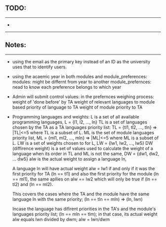 
## TODO:
-----------------
 * 

****************************


## Notes:
-----------------
 * using the email as the primary key instead of an ID as the university uses that to identify users.

 * using the acaemic year in both modules and module_preferences:
    modules: might be differnt from year to another
    module_prefernces: nead to know each preference belongs to which year

 * Admin will submit control values:
    in the prefernces weighing process:
        weight of 'done before' by TA
        weight of relevant languages to module based priority of language to TA
        weight of module priority to TA

 * Programming languages and weights:
    L is a set of all available programming languages, L = {l1, l2, ..., ln}
    TL is a set of languages chosen by the TA as a TA languages priority list: TL = {tl1, tl2, ..., tln} => |TL|<=5 where TL is a subset of L.
    ML is the set of module languages priority list, ML = {ml1, ml2, ..., mln} => |ML|<=5 where ML is a subset of L.
    LW is a set of weights chosen to for L, LW = {lw1, lw2, ..., lw5}
    DW (diffirence weight) is a set of values used to calculate the weight of a language when its order in TL and ML is not the same, DW = {dw1, dw2, ... dw5}
    alw is the actual weight to assign a language ln,

    A language ln will have actual weight alw = lw1 if and only if it was the first priority for TA  (ln == tl1) and also the first priority for the module (ln == ml1),
    the same apllies on alw == lw2 which will only be true if (ln == tl2) and (ln == ml2).

    This covers the cases where the TA and the module have the same language ln with the same priority; (ln == tln == mln) => (ln, lwn)

    Incase the language has difirent priorities in the TA's and the module's languages priority list; (ln == mln == tlm); in that case, its actual weight alw equals lwn divided by dwm; alw = lwn/dwm
    
    
    
 
